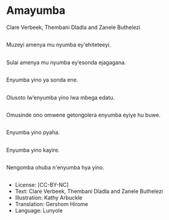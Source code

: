 # Amayumba
Clare Verbeek, Thembani
Dladla and Zanele
Buthelezi

##
Muzeyi amenya mu
nyumba ey'ehiteteeyi.


##
Sulai amenya mu
nyumba ey’esonda
ejagagana.


##
Enyumba yino ya sonda
ene.


##
Olusoto lw’enyumba
yino lwa mbega edatu.


##
Omusinde ono omwene
getongolera enyumba
eyiye hu buwe.


##
Enyumba yino pyaha.


##
Enyumba yino kayire.


##
Nengomba ohuba
n'enyumba hya yino.


##
* License: [CC-BY-NC]
* Text: Clare Verbeek, Thembani Dladla and Zanele
Buthelezi
* Illustration: Kathy Arbuckle
* Translation: Gershom Hirome
* Language: Lunyole

